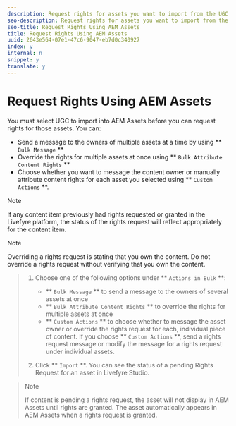 ```yaml
---
description: Request rights for assets you want to import from the UGC Library, Twitter, or Instagram.
seo-description: Request rights for assets you want to import from the UGC Library, Twitter, or Instagram.
seo-title: Request Rights Using AEM Assets
title: Request Rights Using AEM Assets
uuid: 2643e564-07e1-47c6-9047-eb7d0c340927
index: y
internal: n
snippet: y
translate: y
---
```


# Request Rights Using AEM Assets

You must select UGC to import into AEM Assets before you can request rights for those assets. You can:

* Send a message to the owners of multiple assets at a time by using ** `Bulk Message` **
* Override the rights for multiple assets at once using ** `Bulk Attribute Content Rights` **
* Choose whether you want to message the content owner or manually attribute content rights for each asset you selected using ** `Custom Actions` **.

>[!NOTE]
>
>If any content item previously had rights requested or granted in the Livefyre platform, the status of the rights request will reflect appropriately for the content item.


>[!NOTE]
>
>Overriding a rights request is stating that you own the content. Do not override a rights request without verifying that you own the content.


>1.
>       Choose one of the following options under ** `Actions in Bulk` **:
>    
>    * ** `Bulk Message` ** to send a message to the owners of several assets at once
>    * ** `Bulk Attribute Content Rights` ** to override the rights for multiple assets at once
>    * ** `Custom Actions` ** to choose whether to message the asset owner or override the rights request for each, individual piece of content. If you choose ** `Custom Actions` **, send a rights request message or modify the message for a rights request under individual assets.
>    
>1. Click ** `Import` **.
>   You can see the status of a pending Rights Request for an asset in Livefyre Studio.

>   >[!NOTE]
>   >
>   >If content is pending a rights request, the asset will not display in AEM Assets until rights are granted. The asset automatically appears in AEM Assets when a rights request is granted.
>
